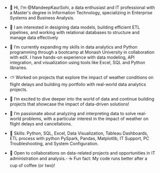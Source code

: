 - 👋 Hi, I’m @MandeepKaurSohi, a data enthusiast and IT professional with a Master's degree in Information Technology, specializing in Enterprise Systems and Business Analysis.
  
- 👀 I am interested in designing data models, building efficient ETL pipelines, and working with relational databases to structure and manage data effectively
  
- 🌱 I’m currently expanding my skills in data analytics and Python programming through a bootcamp at Monash University in collaboration with edX. I have hands-on experience with data modeling, API integration, and visualization using tools like Excel, SQL and Python libraries.
  
- ⛅ Worked on projects that explore the impact of weather conditions on flight delays and building my portfolio with real-world data analytics projects.
  
- 🚀 I’m excited to dive deeper into the world of data and continue building projects that showcase the impact of data-driven solutions!

- 💼 I’m passionate about analyzing and interpreting data to solve real-world problems, with a particular interest in the impact of weather on flight delays and cancellations.
  
- 🔧 Skills: Python, SQL, Excel, Data Visualization, Tableau Dashboards, ETL process with python PySpark, Pandas, Matplotlib, IT Support, PC Troubleshooting, and System Configuration.

- 🤝 Open to collaborations on data-related projects and opportunities in IT administration and analysis.- ☕  Fun fact: My code runs better after a cup of coffee (or two)!
  

<!---
MandeepKaurSohi/MandeepKaurSohi is a ✨ special ✨ repository because its `README.md` (this file) appears on your GitHub profile.
You can click the Preview link to take a look at your changes.
--->
